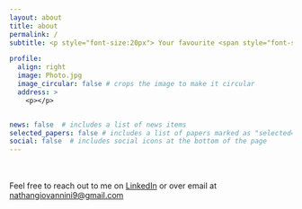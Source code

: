 ```yaml
---
layout: about
title: about
permalink: /
subtitle: <p style="font-size:20px"> Your favourite <span style="font-size:20px; font-weight:bold; color:#00ab37"> Energy Engineer </span> <p>

profile:
  align: right
  image: Photo.jpg
  image_circular: false # crops the image to make it circular
  address: >
    <p></p>


news: false  # includes a list of news items
selected_papers: false # includes a list of papers marked as "selected={true}"
social: false  # includes social icons at the bottom of the page
---
```



<br> <br> Feel free to reach out to me on [LinkedIn](https://www.linkedin.com/in/nathangiovannini/) or over email at <a href="mailto:{{ site.email | encode_email }}" >nathangiovannini9@gmail.com</a>

